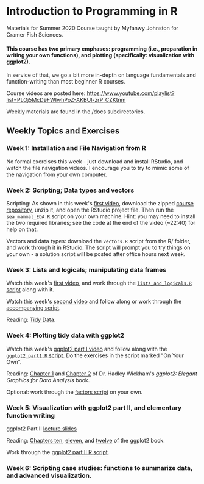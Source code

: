 # Introduction to Programming in R

Materials for Summer 2020 Course taught by Myfanwy Johnston for Cramer Fish Sciences.

#### This course has two primary emphases: programming (i.e., preparation in writing your own functions), and plotting (specifically: visualization with ggplot2).

In service of that, we go a bit more in-depth on language fundamentals and function-writing than most beginner R courses.

Course videos are posted here: https://www.youtube.com/playlist?list=PLOj5McD9FWIwhPoZ-AKBUl-zrP_CZKtnm

Weekly materials are found in the /docs subdirectories.


## Weekly Topics and Exercises

### Week 1: Installation and File Navigation from R

No formal exercises this week - just download and install RStudio, and watch the file navigation videos.  I encourage you to try to mimic some of the navigation from your own computer.

### Week 2: Scripting; Data types and vectors

Scripting: As shown in this week's [first video](https://youtu.be/R8CvvIiuV0I), download the zipped [course repository](https://github.com/fishsciences/2020-R-Course), unzip it, and open the RStudio project file.  Then run the `sea_mammal_EDA.R` script on your own machine.  Hint: you may need to install the two required libraries; see the code at the end of the video (~22:40) for help on that.

Vectors and data types: download the `vectors.R` script from the R/ folder, and work through it in RStudio.  The script will prompt you to try things on your own - a solution script will be posted after office hours next week.


### Week 3: Lists and logicals; manipulating data frames

Watch this week's [first video](https://youtu.be/2ynMVYad2HI), and work through the [`lists_and_logicals.R` script](https://github.com/fishsciences/2020-R-Course/blob/8a12c753a34f36cc8c2a103f672a514b5c97f157/R/lists_and_logicals.R) along with it.

Watch this week's [second video](https://youtu.be/8X_ljnlcxtI) and follow along or work through the [accompanying script](https://github.com/fishsciences/2020-R-Course/blob/master/R/working_with_dataframes.R).

Reading: [Tidy Data](https://vita.had.co.nz/papers/tidy-data.pdf).

### Week 4: Plotting tidy data with ggplot2

Watch this week's [ggplot2 part I video](https://www.youtube.com/watch?v=Dq2g5qNsoiQ) and follow along with the [`ggplot2_part1.R` script](https://github.com/fishsciences/2020-R-Course/blob/master/R/ggplot2_part1.R).  Do the exercises in the script marked "On Your Own".

Reading: [Chapter 1](https://ggplot2-book.org/introduction.html) and [Chapter 2](https://ggplot2-book.org/getting-started.html) of Dr. Hadley Wickham's _ggplot2: Elegant Graphics for Data Analysis_ book.

Optional: work through the [factors script](https://github.com/fishsciences/2020-R-Course/blob/a9e54f5cf8aa173e67df34406b65ee51ede00fb1/R/factors.R) on your own.


### Week 5: Visualization with ggplot2 part II, and elementary function writing

ggplot2 Part II [lecture slides](https://github.com/fishsciences/2020-R-Course/blob/master/docs/Week5/Intro_to_ggplot2_part2_slides.pdf)

Reading: [Chapters ten](https://ggplot2-book.org/mastery.html), [eleven](https://ggplot2-book.org/layers.html), and [twelve](https://ggplot2-book.org/scales.html) of the ggplot2 book.

Work through the [ggplot2 part II R script](https://github.com/fishsciences/2020-R-Course/blob/master/R/ggplot2_part2.R).


### Week 6: Scripting case studies: functions to summarize data, and advanced visualization.


